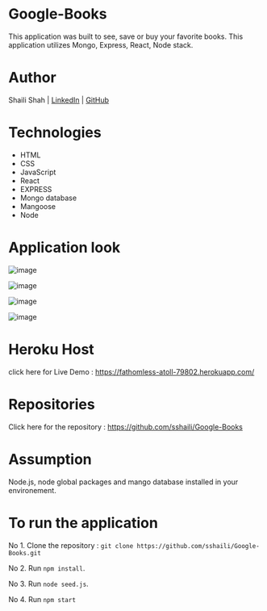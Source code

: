 # Google-Books
This application was built to see, save or buy your favorite books. This application utilizes Mongo, Express, React, Node stack.

# Author
Shaili Shah | 
[LinkedIn](https://www.linkedin.com/in/shaili-shah-88706512b/) 
| [GitHub](https://github.com/sshaili) 

# Technologies

* HTML
* CSS 
* JavaScript
* React
* EXPRESS
* Mongo database
* Mangoose
* Node

# Application look
![image](https://user-images.githubusercontent.com/55032521/76691902-31e36d00-6626-11ea-8e3c-f4f7e0a81bac.png)

![image](https://user-images.githubusercontent.com/55032521/76691918-54758600-6626-11ea-824f-7ffcc1909eaa.png)

![image](https://user-images.githubusercontent.com/55032521/76691931-71aa5480-6626-11ea-8261-6cd8dbc23f97.png)

![image](https://user-images.githubusercontent.com/55032521/76691938-8850ab80-6626-11ea-9466-619d68918725.png)


# Heroku Host
click here for Live Demo :  https://fathomless-atoll-79802.herokuapp.com/

# Repositories
Click here for the repository : https://github.com/sshaili/Google-Books

# Assumption

Node.js, node global packages and mango database installed in your environement.

# To run the application
No 1. Clone the repository : `git clone https://github.com/sshaili/Google-Books.git`

No 2. Run `npm install`.

No 3. Run `node seed.js`.

No 4. Run `npm start`
